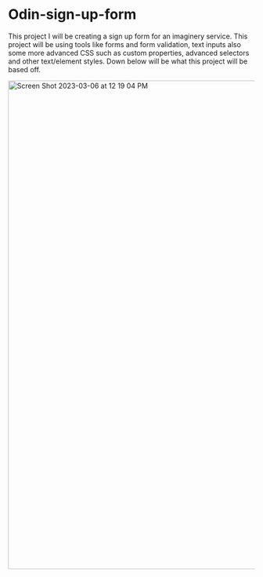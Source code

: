 # Odin-sign-up-form

This project I will be creating a sign up form for an imaginery service. This project will be using tools like forms and form validation, text inputs also some more advanced CSS such as custom properties, advanced selectors and other text/element styles. Down below will be what this project will be based off.




<img width="996" alt="Screen Shot 2023-03-06 at 12 19 04 PM" src="https://user-images.githubusercontent.com/76759742/223183554-d7882a97-6a87-4107-9012-7e7cc6c6ca61.png">
